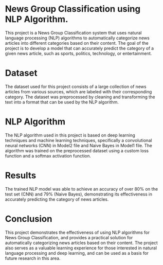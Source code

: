 # News Group Classification using NLP Algorithm.

This project is a News Group Classification system that uses natural language processing (NLP) algorithms to automatically categorize news articles into different categories based on their content. The goal of the project is to develop a model that can accurately predict the category of a given news article, such as sports, politics, technology, or entertainment.

# Dataset

The dataset used for this project consists of a large collection of news articles from various sources, which are labeled with their corresponding category. The dataset was preprocessed by cleaning and transforming the text into a format that can be used by the NLP algorithm.

# NLP Algorithm

The NLP algorithm used in this project is based on deep learning techniques and machine learning techniques, specifically a convolutional neural networks (CNN) in Model2 file and Naive Bayes in Model1 file. The algorithm was trained on the preprocessed dataset using a custom loss function and a softmax activation function.

# Results

The trained NLP model was able to achieve an accuracy of over 80% on the test set (CNN) and 79% (Naive Bayes), demonstrating its effectiveness in accurately predicting the category of news articles.

# Conclusion

This project demonstrates the effectiveness of using NLP algorithms for News Group Classification, and provides a practical solution for automatically categorizing news articles based on their content. The project also serves as a valuable learning experience for those interested in natural language processing and deep learning, and can be used as a basis for future research in this area.
